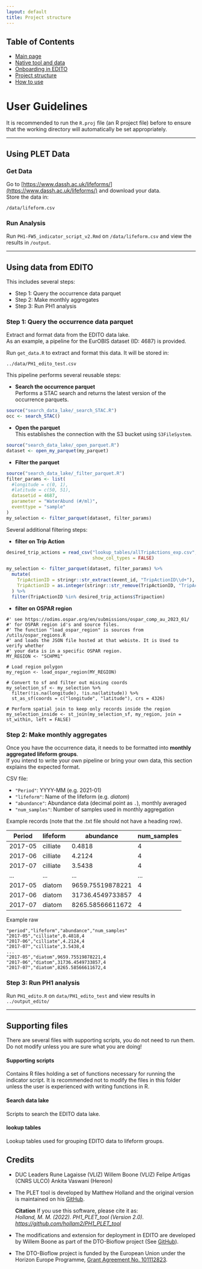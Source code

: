 ```yaml
---
layout: default
title: Project structure
---
```


## Table of Contents
- [Main page](index.md)
- [Native tool and data](PLET.md)
- [Onboarding in EDITO](EDITO.md)
- [Project structure](project_structure.md)
- [How to use](usage.md)

# User Guidelines


It is recommended to run the ```R.proj``` file (an R project file) before to ensure that the working directory will automatically be set appropriately.

----------------

## Using PLET Data

### Get Data
Go to [https://www.dassh.ac.uk/lifeforms/](https://www.dassh.ac.uk/lifeforms/) and download your data.  
Store the data in:

```
/data/lifeform.csv
```

### Run Analysis
Run 
```PH1-FW5_indicator_script_v2.Rmd``` on ```/data/lifeform.csv``` and view the results in ```/output```.

----------------

## Using data from EDITO

This includes several steps:
- Step 1: Query the occurrence data parquet
- Step 2: Make monthly aggregates
- Step 3: Run PH1 analysis

### Step 1: Query the occurrence data parquet
Extract and format data from the EDITO data lake.  
As an example, a pipeline for the EurOBIS dataset (ID: 4687) is provided.

Run ```get_data.R``` to extract and format this data. It will be stored in:

```
../data/PH1_edito_test.csv
```

This pipeline performs several reusable steps:

- **Search the occurrence parquet**  
  Performs a STAC search and returns the latest version of the occurrence parquets.

```r
source("search_data_lake/_search_STAC.R")
occ <- search_STAC()
```

- **Open the parquet**  
  This establishes the connection with the S3 bucket using `S3FileSystem`.

```r
source("search_data_lake/_open_parquet.R")
dataset <- open_my_parquet(my_parquet)
```

- **Filter the parquet**

```r
source("search_data_lake/_filter_parquet.R")
filter_params <- list(
  #longitude = c(0, 1),
  #latitude = c(50, 51),
  datasetid = 4687,
  parameter = "WaterAbund (#/ml)",
  eventtype = "sample"
)
my_selection <- filter_parquet(dataset, filter_params)
```

Several additional filtering steps:

- **filter on Trip Action** 

```r
desired_trip_actions = read_csv("lookup_tables/allTripActions_exp.csv", 
                                show_col_types = FALSE)

my_selection <- filter_parquet(dataset, filter_params) %>%
  mutate(
    TripActionID = stringr::str_extract(event_id, "TripActionID\\d+"),
    TripActionID = as.integer(stringr::str_remove(TripActionID, "TripActionID"))
  ) %>%
  filter(TripActionID %in% desired_trip_actions$Tripaction)
```

- **filter on OSPAR region** 

```
#' see https://odims.ospar.org/en/submissions/ospar_comp_au_2023_01/
#' for OSPAR region id's and source files.
#' The function "load_ospar_region" is sources from /utils/ospar_regions.R
#' and loads the JSON file hosted at that webiste. It is Used to verify whether 
#' your data is in a specific OSPAR region.
MY_REGION <- "SCHPM1"

# Load region polygon
my_region <- load_ospar_region(MY_REGION)

# Convert to sf and filter out missing coords
my_selection_sf <- my_selection %>%
  filter(!is.na(longitude), !is.na(latitude)) %>%
  st_as_sf(coords = c("longitude", "latitude"), crs = 4326)

# Perform spatial join to keep only records inside the region
my_selection_inside <- st_join(my_selection_sf, my_region, join = st_within, left = FALSE)
```

### Step 2: Make monthly aggregates

Once you have the occurrence data, it needs to be formatted into **monthly aggregated lifeform groups**.  
If you intend to write your own pipeline or bring your own data, this section explains the expected format.

CSV file:

- `"Period"`: YYYY-MM (e.g. 2021-01)
- `"lifeform"`: Name of the lifeform (e.g. *diatom*)
- `"abundance"`: Abundance data (decimal point as `.`), monthly averaged
- `"num_samples"`: Number of samples used in monthly aggregation

Example records (note that the .txt file should not have a heading row).

| Period  		| lifeform		| abundance		| num_samples		|
| -------------   	|-------------	    	|-------------	  	|-------------	  	|
| 2017-05	  	| cilliate		| 0.4818		| 4			|
| 2017-06	  	| cilliate		| 4.2124		| 4			|
| 2017-07		| cilliate		| 3.5438		| 4			|
| ...			| ...			| ...			| ...			|
| 2017-05	  	| diatom		| 9659.75519878221	| 4			|
| 2017-06	  	| diatom		| 31736.4549733857	| 4			|
| 2017-07		| diatom		| 8265.58566611672	| 4			|


Example raw
```
"period","lifeform","abundance","num_samples"
"2017-05","cilliate",0.4818,4
"2017-06","cilliate",4.2124,4
"2017-07","cilliate",3.5438,4
...
"2017-05","diatom",9659.75519878221,4
"2017-06","diatom",31736.4549733857,4
"2017-07","diatom",8265.58566611672,4
```

### Step 3: Run PH1 analysis
Run ```PH1_edito.R``` on ```data/PH1_edito_test``` and view results in ```../output_edito/```

----------------

## Supporting files
There are several files with supporting scripts, you do not need to run them. Do not modify unless you are sure what you are doing!

#### Supporting scripts
Contains R files holding a set of functions necessary for running the indicator script.
It is recommended not to modify the files in this folder unless the user is experienced with writing functions in R.

#### Search data lake
Scripts to search the EDITO data lake.

#### lookup tables
Lookup tables used for grouping EDITO data to lifeform groups.


## Credits
- DUC Leaders
	Rune Lagaisse (VLIZ)
	Willem Boone (VLIZ)
	Felipe Artigas (CNRS ULCO)
	Ankita Vaswani (Hereon)

- The PLET tool is developed by Matthew Holland and the original version is maintained on his [GitHub](https://github.com/hollam2/PH1_PLET_tool).

	**Citation**
	If you use this software, please cite it as:<br>
	*Holland, M. M. (2022). PH1_PLET_tool (Version 2.0). https://github.com/hollam2/PH1_PLET_tool*

- The modifications and extension for deployment in EDITO are developed by Willem Boone as part of the DTO-Bioflow project (See [GitHub](https://github.com/willem0boone/EDITO_PH1)).

- The DTO-Bioflow project is funded by the European Union under the Horizon Europe Programme, [Grant Agreement No. 101112823](https://cordis.europa.eu/project/id/101112823/results).


